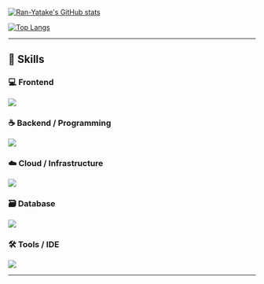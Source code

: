 [![Ran-Yatake's GitHub stats](https://github-readme-stats.vercel.app/api?username=Ran-Yatake&theme=vue-dark&show_icons=true)](https://github.com/Ran-Yatake/github-readme-stats)

[![Top Langs](https://github-readme-stats.vercel.app/api/top-langs/?username=Ran-Yatake&theme=vue-dark&show_icons=true&layout=compact)](https://github.com/Ran-Yatake/github-readme-stats)

---

## 🧩 Skills

### 💻 Frontend
![](https://skillicons.dev/icons?i=html,css,js,typescript,react,nuxt)

### ☕ Backend / Programming
![](https://skillicons.dev/icons?i=python,java)

### ☁️ Cloud / Infrastructure
![](https://skillicons.dev/icons?i=aws,linux,docker)

### 🗃️ Database
![](https://skillicons.dev/icons?i=mysql)

### 🛠️ Tools / IDE
![](https://skillicons.dev/icons?i=vscode,eclipse)

---

<div data-iframe-width="150" data-iframe-height="270" data-share-badge-id="308aa0c6-378b-404f-818a-aef677a09743" data-share-badge-host="https://www.credly.com"></div><script type="text/javascript" async src="//cdn.credly.com/assets/utilities/embed.js"></script>
